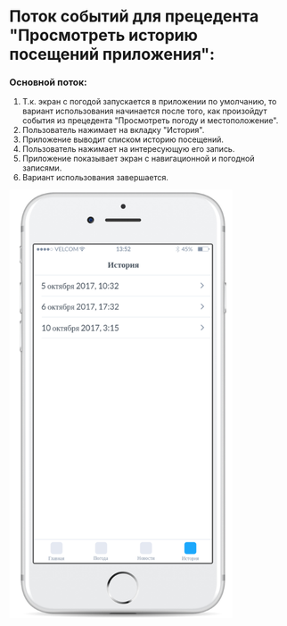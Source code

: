 # Поток событий для прецедента "Просмотреть историю посещений приложения":

### Основной поток:
1. Т.к. экран с погодой запускается в приложении по умолчанию, то вариант использования начинается после того, как произойдут события из прецедента "Просмотреть погоду и местоположение".
2. Пользователь нажимает на вкладку "История".
3. Приложение выводит списком историю посещений.
4. Пользователь нажимает на интересующую его запись.
5. Приложение показывает экран с навигационной и погодной записями.
6. Вариант использования завершается.

<img src="https://github.com/Ivan778/Awenew/blob/master/AppScreenShots/ToDevelop/History.png" alt="История" width="400">